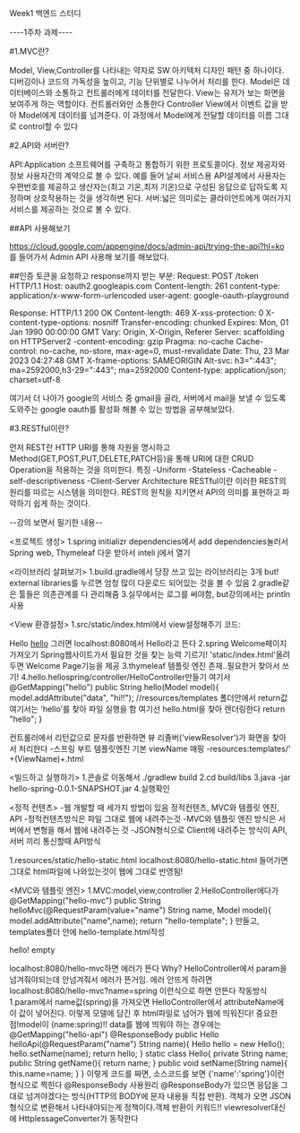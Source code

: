 Week1 백엔드 스터디

----1주차 과제----

#1.MVC란?

Model, View,Controller를 나타내는 약자로 SW 아키텍처 디자인 패턴 중 하나이다. 디버깅이나 코드의 가독성을 높이고, 기능 단위별로 나누어서 처리를 한다. 
Model은 데이터베이스와 소통하고 컨트롤러에게 데이터를 전달한다.
View는 유저가 보는 화면을 보여주게 하는 역할이다. 컨트롤러와만 소통한다
Controller
View에서 이벤트 값을 받아 Model에게 데이터를 넘겨준다. 이 과정에서 Model에게 전달할 데이터를 이름 그대로 control할 수 있다


#2.API와 서버란?

API:Application 소프트웨어를 구축하고 통합하기 위한 프로토콜이다. 정보 제공자와 정보 사용자간의 계약으로 볼 수 있다. 예를 들어 날씨 서비스용 API설계에서 사용자는 우편번호를 제공하고 생산자는(최고 기온,최저 기온)으로 구성된 응답으로 답하도록 지정하며 상호작용하는 것을 생각하변 된다.
서버:넓은 의미로는 클라이언트에게 여러가지 서비스를 제공하는 것으로 볼 수 있다.

##API 사용해보기

https://cloud.google.com/appengine/docs/admin-api/trying-the-api?hl=ko
를 들어가서 Admin API 사용해 보기를 해보았다.

##인증 토큰을 요청하고 response까지 받는 부분:
Request:
POST /token HTTP/1.1
Host: oauth2.googleapis.com
Content-length: 261
content-type: application/x-www-form-urlencoded
user-agent: google-oauth-playground

Response:
HTTP/1.1 200 OK
Content-length: 469
X-xss-protection: 0
X-content-type-options: nosniff
Transfer-encoding: chunked
Expires: Mon, 01 Jan 1990 00:00:00 GMT
Vary: Origin, X-Origin, Referer
Server: scaffolding on HTTPServer2
-content-encoding: gzip
Pragma: no-cache
Cache-control: no-cache, no-store, max-age=0, must-revalidate
Date: Thu, 23 Mar 2023 04:27:48 GMT
X-frame-options: SAMEORIGIN
Alt-svc: h3=":443"; ma=2592000,h3-29=":443"; ma=2592000
Content-type: application/json; charset=utf-8

여기서 더 나아가 google의 서비스 중 gmail을 골라,
서버에서 mail을 보낼 수 있도록 도와주는 google oauth를 활성화 해볼 수 있는 방법을 공부해보았다.

#3.RESTful이란?

먼저 REST란 HTTP URI를 통해 자원을 명시하고 Method(GET,POST,PUT,DELETE,PATCH등)을 통해 URI에 대한 CRUD Operation을 적용하는 것을 의미한다.
특징
-Uniform
-Stateless
-Cacheable
-self-descriptiveness
-Client-Server Architecture
RESTful이란 이러한 REST의 원리를 따르는 시스템을 의미한다. REST의 원칙을 지키면서 API의 의미를 표현하고 파악하기 쉽게 하는 것이다.

--강의 보면서 필기한 내용--

<프로젝트 생성>
1.spring initializr
dependencies에서 add dependencies눌러서
Spring web, Thymeleaf
다운 받아서 inteli j에서 열기

<라이브러리 살펴보기>
1.build.gradle에서 당장 쓰고 있는 라이브러리는 3개
but! external libraries를 누르면 엄청 많이 다운로드 되어있는 것을 볼 수 있음
2.gradle같은 툴들은 의존관계를 다 관리해줌
3.실무에서는 로그를 써야함, but강의에서는 println사용

<View 환경설정>
1.src/static/index.html에서 view설정해주기
코드:
<!DOCTYPE HTML>
<html>
<head>
    <title>Hello</title>
    <meta http-equiv="Content-Type" content=text/html; charset=UTF-8" />
</head>
<body>
Hello
<a href="/hello">hello</a>
</body>
</html>
그러면 localhost:8080에서 Hello라고 뜬다
2.spring Welcome페이지 가져오기 Spring웹사이트가서 필요한 것을 찾는 능력 기르기!
'static/index.html'올려두면 Welcome Page기능을 제공
3.thymeleaf 템플릿 엔진 존재..필요한거 찾아서 쓰기!
4.hello.hellospring/controller/HelloController만들기
여기서
    @GetMapping("hello")
    public String hello(Model model){
        model.addAttribute("data", "hi!!");
        //resources/templates 폴더안에서 return값 여기서는 'hello'를 찾아 파일 실행을 함 여기선 hello.html을 찾아 렌더링한다
        return "hello";
    }

컨트롤러에서 리턴값으로 문자를 반환하면 뷰 리졸버('viewResolver')가 화면을 찾아서 처리한다
-스프링 부트 템플릿엔진 기본 viewName 매핑
-resources:templates/' +(ViewName)+.html

<빌드하고 실행하기>
1.콘솔로 이동해서 ./gradlew build
2.cd build/libs
3.java -jar hello-spring-0.0.1-SNAPSHOT.jar
4.실행확인

<정적 컨텐츠>
-웹 개발할 때 세가지 방법이 있음 정적컨텐츠, MVC와 템플릿 엔진, API
-정적컨텐츠방식은 파일 그대로 웹에 내려주는것
-MVC와 템플릿 엔진 방식은 서버에서 변형을 해서 웹에 내려주는 것
-JSON형식으로 Client에 내려주는 방식이 API,서버 끼리 통신할때 API방식

1.resources/static/hello-static.html
localhost:8080/hello-static.html
들어가면 그대로 html파일에 나와있는것이 웹에 그대로 반영됨!

<MVC와 템플릿 엔진>
1.MVC:model,view,controller
2.HelloController에다가
    @GetMapping("hello-mvc")
    public String helloMvc(@RequestParam(value="name") String name, Model model){
        model.addAttribute("name",name);
        return "hello-template";
    }
만들고, 
templates폴더 안에 hello-template.html작성
<!DOCTYPE HTML>
<html xmlns:th="http://www.thymeleaf.org">
<body>
<p th:text="'hello. ' +${name}">hello! empty</p>
</body>
</html>
localhost:8080/hello-mvc하면 에러가 뜬다
Why?
HelloController에서 param을 넘겨줘야되는데 안넘겨줘서 에러가 뜬거임. 에러 안뜨게 하려면
localhost:8080/hello-mvc?name=spring
이런식으로 하면 안뜬다
작동방식
1.param에서 name값(spring)을 가져오면 HelloController에서 attributeName에 이 값이 넣어진다. 이렇게 모델에 담긴 후 html파일로 넘어가 웹에 띄워진다! 
중요한점!model이 (name:spring)!!

<API>
data를 웹에 띄워야 하는 경우에는
 @GetMapping("hello-api")
    @ResponseBody
    public Hello helloApi(@RequestParam("name") String name){
        Hello hello = new Hello();
        hello.setName(name);
        return hello;
    }
    static class Hello{
        private String name;
        public String getName(){
            return name;
        }
        public void setName(String name){
            this.name=name;
        }
    }
이렇게 코드를 짜면,
소스코드를 보면 {'name':'spring'}이런 형식으로 찍힌다
@ResponseBody 사용원리
@ResponseBody가 있으면 응답을 그대로 넘겨야겠다는 방식(HTTP의 BODY에 문자 내용을 직접 반환). 객체가 오면 JSON형식으로 변환해서 나타내야되는게 정책이다.객체 반환이 키워드!!
viewresolver대신에 HttplessageConverter가 동작한다


